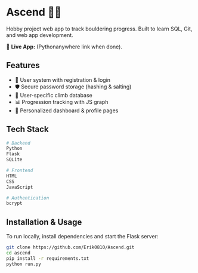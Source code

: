 # Ascend 🧗‍♂️
Hobby project web app to track bouldering progress. Built to learn SQL, Git, and web app development.

🔗 **Live App:** (Pythonanywhere link when done).  

## **Features**
- 🔐 User system with registration & login  
- 🛡️ Secure password storage (hashing & salting)  
- 📂 User-specific climb database  
- 📊 Progression tracking with JS graph  
- 🏅 Personalized dashboard & profile pages

## **Tech Stack**
```bash
# Backend
Python
Flask
SQLite

# Frontend
HTML
CSS
JavaScript

# Authentication
bcrypt
```

## **Installation & Usage**
To run locally, install dependencies and start the Flask server:

```bash
git clone https://github.com/Erik0810/Ascend.git
cd ascend
pip install -r requirements.txt
python run.py
```
